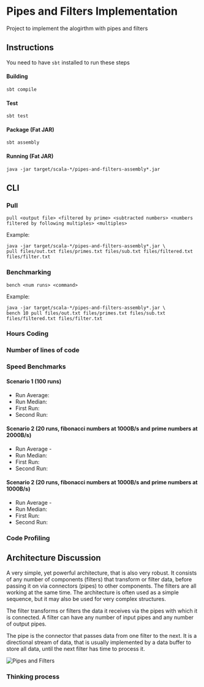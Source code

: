 # Pipes and Filters Implementation

Project to implement the alogirthm with pipes and filters

## Instructions

You need to have `sbt` installed to run these steps

#### Building 
    
    sbt compile
    
#### Test

    sbt test

#### Package (Fat JAR)

    sbt assembly
    
#### Running (Fat JAR)

    java -jar target/scala-*/pipes-and-filters-assembly*.jar
    
## CLI 

### Pull

    pull <output file> <filtered by prime> <subtracted numbers> <numbers filtered by following multiples> <multiples>

Example: 

    java -jar target/scala-*/pipes-and-filters-assembly*.jar \
    pull files/out.txt files/primes.txt files/sub.txt files/filtered.txt files/filter.txt
    
### Benchmarking

    bench <num runs> <command>
    
Example: 

    java -jar target/scala-*/pipes-and-filters-assembly*.jar \
    bench 10 pull files/out.txt files/primes.txt files/sub.txt files/filtered.txt files/filter.txt
    
### Hours Coding

### Number of lines of code

### Speed Benchmarks
#### Scenario 1 (100 runs)
- Run Average: 
- Run Median: 
- First Run: 
- Second Run: 

#### Scenario 2 (20 runs, fibonacci numbers at 1000B/s and prime numbers at 2000B/s)
- Run Average - 
- Run Median: 
- First Run: 
- Second Run: 

#### Scenario 2 (20 runs, fibonacci numbers at 1000B/s and prime numbers at 1000B/s)
- Run Average - 
- Run Median: 
- First Run: 
- Second Run: 

### Code Profiling

## Architecture Discussion

A very simple, yet powerful architecture, that is also very robust. It consists of any number of components (filters) that transform or filter data, before passing it on via connectors (pipes) to other components. The filters are all working at the same time. The architecture is often used as a simple sequence, but it may also be used for very complex structures.

The filter transforms or filters the data it receives via the pipes with which it is connected. A filter can have any number of input pipes and any number of output pipes.

The pipe is the connector that passes data from one filter to the next. It is a directional stream of data, that is usually implemented by a data buffer to store all data, until the next filter has time to process it.

![Pipes and Filters](https://www.oreilly.com/library/view/software-architecture-with/9781786468529/graphics/B05759_08_14.jpg)

### Thinking process

    
